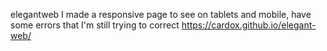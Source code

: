 elegantweb
I made a responsive page to see on tablets and mobile, have some errors that I'm still trying to correct
https://cardox.github.io/elegant-web/
